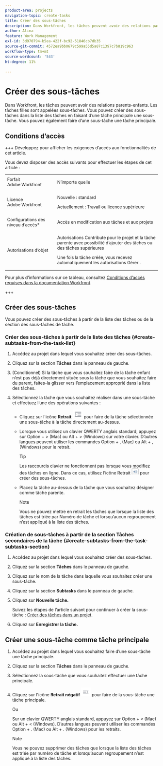 ```yaml
---
product-area: projects
navigation-topic: create-tasks
title: Créer des sous-tâches
description: Dans Workfront, les tâches peuvent avoir des relations parents-enfants. Les tâches filles sont appelées sous-tâches. Vous pouvez créer des sous-tâches dans la liste des tâches en faisant d’une tâche principale une sous-tâche. Vous pouvez également faire d’une sous-tâche une tâche principale.
author: Alina
feature: Work Management
exl-id: 3d970794-b5ea-422f-bc92-51846cb7db35
source-git-commit: 4572ea9bb0679c599a55d5a87c1397c7b819c963
workflow-type: tm+mt
source-wordcount: '543'
ht-degree: 11%

---
```


# Créer des sous-tâches

<!-- Audited: 1/2024 -->

Dans Workfront, les tâches peuvent avoir des relations parents-enfants. Les tâches filles sont appelées sous-tâches. Vous pouvez créer des sous-tâches dans la liste des tâches en faisant d’une tâche principale une sous-tâche. Vous pouvez également faire d’une sous-tâche une tâche principale.

## Conditions d’accès

+++ Développez pour afficher les exigences d’accès aux fonctionnalités de cet article.

Vous devez disposer des accès suivants pour effectuer les étapes de cet article :

<table style="table-layout:auto"> 
 <col> 
 <col> 
 <tbody> 
  <tr> 
   <td role="rowheader">Forfait Adobe Workfront</td> 
   <td> <p>N’importe quelle</p> </td> 
  </tr> 
  <tr> 
   <td role="rowheader">Licence Adobe Workfront</td> 
   <td> 
   <p>Nouvelle : standard</p>
   <p>Actuellement : Travail ou licence supérieure</p> </td> 
  </tr> 
  <tr> 
   <td role="rowheader">Configurations des niveau d’accès*</td> 
   <td> <p>Accès en modification aux tâches et aux projets</p>  </td> 
  </tr> 
  <tr> 
   <td role="rowheader">Autorisations d’objet</td> 
   <td> <p>Autorisations Contribute pour le projet et la tâche parente avec possibilité d’ajouter des tâches ou des tâches supérieures</p> <p>Une fois la tâche créée, vous recevez automatiquement les autorisations Gérer .</p>  </td> 
  </tr> 
 </tbody> 
</table>

Pour plus d’informations sur ce tableau, consultez [Conditions d’accès requises dans la documentation Workfront](/help/quicksilver/administration-and-setup/add-users/access-levels-and-object-permissions/access-level-requirements-in-documentation.md).

+++

## Créer des sous-tâches

Vous pouvez créer des sous-tâches à partir de la liste des tâches ou de la section des sous-tâches de tâche.

### Créer des sous-tâches à partir de la liste des tâches {#create-subtasks-from-the-task-list}

1. Accédez au projet dans lequel vous souhaitez créer des sous-tâches.
1. Cliquez sur la section **Tâches** dans le panneau de gauche.
1. (Conditionnel) Si la tâche que vous souhaitez faire de la tâche enfant n’est pas déjà directement située sous la tâche que vous souhaitez faire du parent, faites-la glisser vers l’emplacement approprié dans la liste des tâches.
1. Sélectionnez la tâche que vous souhaitez réaliser dans une sous-tâche et effectuez l’une des opérations suivantes :

   * Cliquez sur l&#39;icône **Retrait** ![](assets/indent-icon-nwe-33x29.png) pour faire de la tâche sélectionnée une sous-tâche à la tâche directement au-dessus.
   * Lorsque vous utilisez un clavier QWERTY anglais standard, appuyez sur Option + > (Mac) ou Alt + > (Windows) sur votre clavier. D’autres langues peuvent utiliser les commandes Option + , (Mac) ou Alt + , (Windows) pour le retrait.

     >[!TIP]
     >
     >Les raccourcis clavier ne fonctionnent pas lorsque vous modifiez des tâches en ligne. Dans ce cas, utilisez l’icône Retrait ![](assets/cs1.png) pour créer des sous-tâches.

   * Placez la tâche au-dessus de la tâche que vous souhaitez désigner comme tâche parente.

     >[!NOTE]
     >
     >Vous ne pouvez mettre en retrait les tâches que lorsque la liste des tâches est triée par Numéro de tâche et lorsqu’aucun regroupement n’est appliqué à la liste des tâches.

### Création de sous-tâches à partir de la section Tâches secondaires de la tâche {#create-subtasks-from-the-task-subtasks-section}

1. Accédez au projet dans lequel vous souhaitez créer des sous-tâches.
1. Cliquez sur la section **Tâches** dans le panneau de gauche.
1. Cliquez sur le nom de la tâche dans laquelle vous souhaitez créer une sous-tâche.
1. Cliquez sur la section **Subtasks** dans le panneau de gauche.
1. Cliquez sur **Nouvelle tâche.**

   Suivez les étapes de l’article suivant pour continuer à créer la sous-tâche : [Créer des tâches dans un projet](../../../manage-work/tasks/create-tasks/create-tasks-in-project.md).

1. Cliquez sur **Enregistrer la tâche.**

## Créer une sous-tâche comme tâche principale

1. Accédez au projet dans lequel vous souhaitez faire d’une sous-tâche une tâche principale.
1. Cliquez sur la section **Tâches** dans le panneau de gauche.
1. Sélectionnez la sous-tâche que vous souhaitez effectuer une tâche principale.
1. Cliquez sur l&#39;icône **Retrait négatif** ![](assets/outdent-icon-nwe-31x29.png) pour faire de la sous-tâche une tâche principale.

   Ou

   Sur un clavier QWERTY anglais standard, appuyez sur Option + &lt; (Mac) ou Alt + &lt; (Windows). D’autres langues peuvent utiliser les commandes Option + . (Mac) ou Alt + . (Windows) pour les retraits.

   >[!NOTE]
   >
   >Vous ne pouvez supprimer des tâches que lorsque la liste des tâches est triée par numéro de tâche et lorsqu’aucun regroupement n’est appliqué à la liste des tâches.
